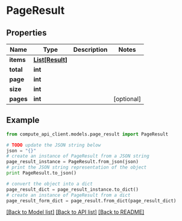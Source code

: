 # PageResult


## Properties
Name | Type | Description | Notes
------------ | ------------- | ------------- | -------------
**items** | [**List[Result]**](Result.md) |  | 
**total** | **int** |  | 
**page** | **int** |  | 
**size** | **int** |  | 
**pages** | **int** |  | [optional] 

## Example

```python
from compute_api_client.models.page_result import PageResult

# TODO update the JSON string below
json = "{}"
# create an instance of PageResult from a JSON string
page_result_instance = PageResult.from_json(json)
# print the JSON string representation of the object
print PageResult.to_json()

# convert the object into a dict
page_result_dict = page_result_instance.to_dict()
# create an instance of PageResult from a dict
page_result_form_dict = page_result.from_dict(page_result_dict)
```
[[Back to Model list]](../README.md#documentation-for-models) [[Back to API list]](../README.md#documentation-for-api-endpoints) [[Back to README]](../README.md)


